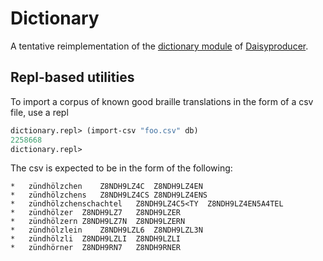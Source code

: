 # Dictionary

A tentative reimplementation of the [dictionary module](https://github.com/sbsdev/daisyproducer/tree/master/daisyproducer/dictionary) of
[Daisyproducer](https://github.com/sbsdev/daisyproducer).

## Repl-based utilities

To import a corpus of known good braille translations in the form of a
csv file, use a repl

``` lisp
dictionary.repl> (import-csv "foo.csv" db)
2258668
dictionary.repl>
```

The csv is expected to be in the form of the following:

``` csv
*	zündhölzchen	Z8NDH9LZ4C	Z8NDH9LZ4EN
*	zündhölzchens	Z8NDH9LZ4CS	Z8NDH9LZ4ENS
*	zündhölzchenschachtel	Z8NDH9LZ4C5<TY	Z8NDH9LZ4EN5A4TEL
*	zündhölzer	Z8NDH9LZ7	Z8NDH9LZER
*	zündhölzern	Z8NDH9LZ7N	Z8NDH9LZERN
*	zündhölzlein	Z8NDH9LZL6	Z8NDH9LZL3N
*	zündhölzli	Z8NDH9LZLI	Z8NDH9LZLI
*	zündhörner	Z8NDH9RN7	Z8NDH9RNER
```
